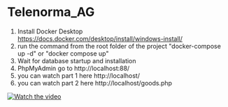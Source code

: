 # Telenorma_AG
1) Install Docker Desktop https://docs.docker.com/desktop/install/windows-install/ 
2) run the command from the root folder of the project  "docker-compose up -d" or "docker compose up"
3) Wait for database startup and installation
4) PhpMyAdmin go to http://localhost:88/
5) you can watch part 1 here http://localhost/
6) you can watch part 2 here http://localhost/goods.php 
   

[![Watch the video](https://i.ytimg.com/vi/QcALQi_dzjc/maxresdefault.jpg?sqp=-oaymwEmCIAKENAF8quKqQMa8AEB-AH-CYAC0AWKAgwIABABGDYgXChyMA8=&rs=AOn4CLCRSuzj900iCE5jwAL3oVxU_vak3g)](https://youtu.be/QcALQi_dzjc)
